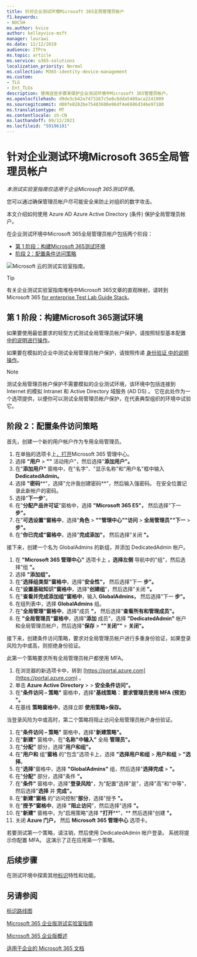 ```yaml
---
title: 针对企业测试环境Microsoft 365全局管理员帐户
f1.keywords:
- NOCSH
ms.author: kvice
author: kelleyvice-msft
manager: laurawi
ms.date: 12/12/2019
audience: ITPro
ms.topic: article
ms.service: o365-solutions
localization_priority: Normal
ms.collection: M365-identity-device-management
ms.custom:
- TLG
- Ent_TLGs
description: 使用这些步骤来保护企业测试环境中Microsoft 365管理员帐户。
ms.openlocfilehash: d9de3cb42a7473167c5e8c6dda5489aca2241909
ms.sourcegitcommit: d08fe0282be75483608e96df4e6986d346e97180
ms.translationtype: MT
ms.contentlocale: zh-CN
ms.lasthandoff: 09/12/2021
ms.locfileid: "59196101"
---
```

# <a name="protect-global-administrator-accounts-in-your-microsoft-365-for-enterprise-test-environment"></a>针对企业测试环境Microsoft 365全局管理员帐户

*本测试实验室指南仅适用于企业Microsoft 365测试环境。*

您可以通过确保管理员帐户尽可能安全来防止对组织的数字攻击。 

本文介绍如何使用 Azure AD Azure Active Directory (条件) 保护全局管理员帐户。

在企业测试环境中Microsoft 365全局管理员帐户包括两个阶段：
- [第 1 阶段：构建Microsoft 365测试环境](#phase-1-build-out-your-microsoft-365-for-enterprise-test-environment)
- [阶段 2：配置条件访问策略](#phase-2-configure-conditional-access-policies)

![Microsoft 云的测试实验室指南。](../media/m365-enterprise-test-lab-guides/cloud-tlg-icon.png) 
    
> [!TIP]
> 有关企业测试实验室指南堆栈中Microsoft 365文章的直观映射，请转到 Microsoft 365 [for enterprise Test Lab Guide Stack](../downloads/Microsoft365EnterpriseTLGStack.pdf)。

## <a name="phase-1-build-out-your-microsoft-365-for-enterprise-test-environment"></a>第 1 阶段：构建Microsoft 365测试环境

如果要使用最低要求的轻型方式测试全局管理员帐户保护，请按照轻型基本配置 [中的说明进行操作](lightweight-base-configuration-microsoft-365-enterprise.md)。
  
如果要在模拟的企业中测试全局管理员帐户保护，请按照传递 [身份验证 中的说明操作](pass-through-auth-m365-ent-test-environment.md)。
  
> [!NOTE]
> 测试全局管理员帐户保护不需要模拟的企业测试环境，该环境中包括连接到 Internet 的模拟 Intranet 和 Active Directory 域服务 (AD DS) 。 它在此处作为一个选项提供，以便你可以测试全局管理员帐户保护，在代表典型组织的环境中试验它。 
  
## <a name="phase-2-configure-conditional-access-policies"></a>阶段 2：配置条件访问策略

首先，创建一个新的用户帐户作为专用全局管理员。

1. 在单独的选项卡上[，打开](https://admin.microsoft.com/)Microsoft 365 管理中心。
2. 选择 **"用户**  >  **""** 活动用户"，然后选择"**添加用户"。**
3. 在"**添加用户"** 窗格中，在"名字"、"显示名称"和"用户名"框中输入 **DedicatedAdmin。** 
4. 选择 **"密码****"，选择"允许我创建密码**"，然后输入强密码。 在安全位置记录此新帐户的密码。
5. 选择“**下一步**”。
6. 在"**分配产品许可证**"窗格中，选择 **"Microsoft 365 E5"，** 然后选择"下一 **步"。**
7. 在"**可选设置"窗格中**，选择"**角色**  >  **""管理中心""访问**  >  **全局管理员""下一**  >  **步"。**
8. 在"**你已完成"窗格中**，选择"**完成添加"，** 然后选择"关闭 **"。**

接下来，创建一个名为 GlobalAdmins 的新组，并添加 DedicatedAdmin 帐户。

1. 在 **"Microsoft 365 管理中心"** 选项卡上 **，选择左侧** 导航中的"组"，然后选择"组 **"。**
2. 选择 **"添加组"。**
3. 在"**选择组类型"窗格中**，选择"**安全性"，** 然后选择"下一 **步"。**
4. 在"**设置基础知识"窗格中**，选择"**创建组**"，然后选择"关闭 **"。**
5. 在"**查看并完成添加组"窗格中**，输入 **GlobalAdmins，** 然后选择"下一 **步"。**
7. 在组列表中，选择 **GlobalAdmins** 组。
8. 在"**全局管理"窗格中**，选择"成员 **"，** 然后选择"**查看所有和管理成员"。**
9. 在 **"全局管理员"窗格中**，选择"**添加** 成员"，选择 **"DedicatedAdmin"** 帐户和全局管理员帐户，然后选择"**保存**  >  **""关闭""**  >  **关闭"。**

接下来，创建条件访问策略，要求对全局管理员帐户进行多重身份验证，如果登录风险为中或高，则拒绝身份验证。

此第一个策略要求所有全局管理员帐户都使用 MFA。

1. 在浏览器的新选项卡中，转到 [https://portal.azure.com](https://portal.azure.com) 。
2. 单击 **Azure Active Directory**  >    >  **安全条件访问"。**
3. 在"**条件访问 – 策略"** 窗格中，选择"**基线策略： 要求管理员使用 MFA (预览) "。**
4. 在基线 **策略窗格中**，选择立即 **使用策略>保存。**

当登录风险为中或高时，第二个策略将阻止访问全局管理员帐户身份验证。

1. 在"**条件访问 – 策略"** 窗格中，选择"**新建策略"。**
2. 在"**新建"** 窗格中，在"**名称"中输入"** 全局 **管理员"。**
3. 在"**分配"** 部分，选择"**用户和组"。**
4. 在"**用户和** 组"**窗格** 的"包含"选项卡上，选择 **"选择用户和组**  >  **用户和组**  >  **"选择**。
5. 在"**选择**"窗格中，选择 **"GlobalAdmins"** 组，然后选择"**选择完成**  >  **"。**
6. 在"**分配"** 部分，选择"条件 **"。**
7. 在"**条件"** 窗格中，选择"**登录风险**"，为"配置"选择"是"，选择"高"和"中等"，然后选择"**选择** 并 **完成"。** 
8. 在"**新建"窗格** 的"访问控制"**部分**，选择"授予 **"。**
9. 在"**授予"窗格中**，选择 **"阻止访问**"，然后选择"选择 **"。**
10. 在"**新建"** 窗格中，为"启用策略"选择 **"打开****"，** 然后选择"创建 **"。**
11. 关闭 **Azure 门户，** 然后 **Microsoft 365 管理中心** 选项卡。

若要测试第一个策略，请注销，然后使用 DedicatedAdmin 帐户登录。 系统将提示你配置 MFA。 这演示了正在应用第一个策略。

## <a name="next-step"></a>后续步骤

在测试环境中探索其他[标识](m365-enterprise-test-lab-guides.md#identity)特性和功能。

## <a name="see-also"></a>另请参阅

[标识路线图](identity-roadmap-microsoft-365.md)

[Microsoft 365 企业版测试实验室指南](m365-enterprise-test-lab-guides.md)

[Microsoft 365 企业版概述](microsoft-365-overview.md)

[适用于企业的 Microsoft 365 文档](/microsoft-365-enterprise/)